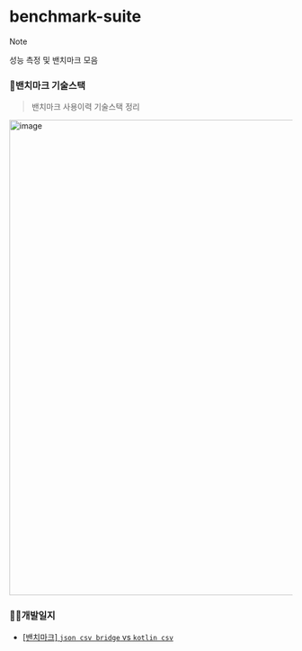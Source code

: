 # benchmark-suite
> [!NOTE]
> 성능 측정 및 밴치마크 모음

### 🚀밴치마크 기술스택 
> 밴치마크 사용이력 기술스택 정리


<img width="846" alt="image" src="https://github.com/user-attachments/assets/426ceec0-dcc6-40ca-92b2-dadcf8ca57b1">


### 👨‍🌾개발일지
- [[밴치마크] `json csv bridge` vs `kotlin csv`](https://github.com/hyunolike/benchmark-suite/wiki/%EA%B0%9C%EB%B0%9C%EC%9D%BC%EC%A7%80-01.-kotlin-%EC%84%B1%EB%8A%A5-%EB%B0%8F-%EB%B0%B4%EC%B9%98%EB%A7%88%ED%81%AC)
